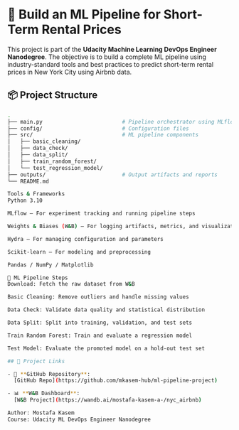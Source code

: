 # 🏡 Build an ML Pipeline for Short-Term Rental Prices

This project is part of the **Udacity Machine Learning DevOps Engineer Nanodegree**. The objective is to build a complete ML pipeline using industry-standard tools and best practices to predict short-term rental prices in New York City using Airbnb data.

## 📦 Project Structure

```bash
.
├── main.py                         # Pipeline orchestrator using MLflow & Hydra
├── config/                         # Configuration files
├── src/                            # ML pipeline components
│   ├── basic_cleaning/
│   ├── data_check/
│   ├── data_split/
│   ├── train_random_forest/
│   └── test_regression_model/
├── outputs/                        # Output artifacts and reports
└── README.md

Tools & Frameworks
Python 3.10

MLflow – For experiment tracking and running pipeline steps

Weights & Biases (W&B) – For logging artifacts, metrics, and visualizations

Hydra – For managing configuration and parameters

Scikit-learn – For modeling and preprocessing

Pandas / NumPy / Matplotlib

🧪 ML Pipeline Steps
Download: Fetch the raw dataset from W&B

Basic Cleaning: Remove outliers and handle missing values

Data Check: Validate data quality and statistical distribution

Data Split: Split into training, validation, and test sets

Train Random Forest: Train and evaluate a regression model

Test Model: Evaluate the promoted model on a hold-out test set

## 🔗 Project Links

- 📁 **GitHub Repository**:  
  [GitHub Repo](https://github.com/mkasem-hub/ml-pipeline-project)

- 📊 **W&B Dashboard**:  
  [W&B Project](https://wandb.ai/mostafa-kasem-a-/nyc_airbnb)

Author: Mostafa Kasem
Course: Udacity ML DevOps Engineer Nanodegree

